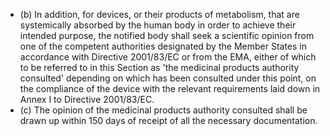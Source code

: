 - (b)   In  addition,  for  devices,  or  their  products  of  metabolism,  that  are  systemically  absorbed  by  the  human  body in  order  to  achieve  their  intended  purpose,  the  notified  body  shall  seek  a  scientific  opinion  from  one  of  the competent  authorities  designated  by  the  Member  States  in  accordance  with  Directive  2001/83/EC  or  from the  EMA,  either  of  which  to  be  referred  to  in  this  Section  as  'the  medicinal  products  authority  consulted' depending on which has been consulted under  this  point,  on  the  compliance  of  the  device  with  the  relevant requirements laid down in Annex I to Directive 2001/83/EC.
- (c)   The  opinion  of  the  medicinal  products  authority  consulted  shall  be  drawn  up  within  150  days  of  receipt  of all  the  necessary documentation.
